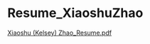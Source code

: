 # Resume_XiaoshuZhao
[Xiaoshu (Kelsey) Zhao_Resume.pdf](https://github.com/xiaoshuzhao/Resume_XiaoshuZhao/files/12591112/Xiaoshu.Kelsey.Zhao_Resume.pdf)
